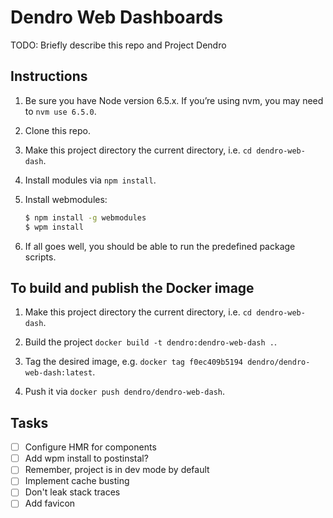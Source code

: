 # Dendro Web Dashboards

TODO: Briefly describe this repo and Project Dendro


## Instructions

1. Be sure you have Node version 6.5.x. If you’re using nvm, you may need to `nvm use 6.5.0`.

2. Clone this repo.

3. Make this project directory the current directory, i.e. `cd dendro-web-dash`.

4. Install modules via `npm install`.

5. Install webmodules:

	```bash
	$ npm install -g webmodules
	$ wpm install
	```

6. If all goes well, you should be able to run the predefined package scripts.


## To build and publish the Docker image

1. Make this project directory the current directory, i.e. `cd dendro-web-dash`.

2. Build the project `docker build -t dendro:dendro-web-dash .`.

3. Tag the desired image, e.g. `docker tag f0ec409b5194 dendro/dendro-web-dash:latest`.

4. Push it via `docker push dendro/dendro-web-dash`.


## Tasks

- [ ] Configure HMR for components
- [ ] Add wpm install to postinstal?
- [ ] Remember, project is in dev mode by default
- [ ] Implement cache busting
- [ ] Don't leak stack traces
- [ ] Add favicon
